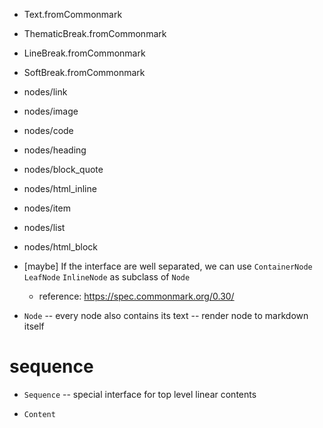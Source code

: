 - Text.fromCommonmark
- ThematicBreak.fromCommonmark
- LineBreak.fromCommonmark
- SoftBreak.fromCommonmark

- nodes/link
- nodes/image
- nodes/code

- nodes/heading

- nodes/block_quote

- nodes/html_inline

- nodes/item
- nodes/list

- nodes/html_block

- [maybe] If the interface are well separated, we can use `ContainerNode` `LeafNode` `InlineNode` as subclass of `Node`

  - reference: https://spec.commonmark.org/0.30/

- `Node` -- every node also contains its text -- render node to markdown itself

# sequence

- `Sequence` -- special interface for top level linear contents

- `Content`
